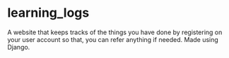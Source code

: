 # learning_logs
A website that keeps tracks of the things you have done by registering on your user account so that, you can refer anything if needed. Made using Django.
